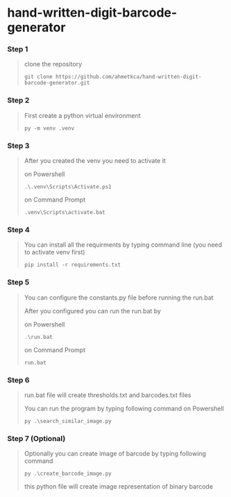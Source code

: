 # hand-written-digit-barcode-generator

### Step 1
> clone the repository
> ```
> git clone https://github.com/ahmetkca/hand-written-digit-barcode-generator.git
> ```

### Step 2
> First create a python virtual environment
> ```
> py -m venv .venv
> ```

### Step 3
> After you created the venv you need to activate it
>
> on Powershell
> ```
> .\.venv\Scripts\Activate.ps1
> ```
>
> on Command Prompt
> ```
> .venv\Scripts\activate.bat
> ```

### Step 4
> You can install all the requirments by typing command line (you need to activate venv first)
>
> ```
> pip install -r requirements.txt
> ```

### Step 5
> You can configure the constants.py file before running the run.bat
> 
> After you configured you can run the run.bat by
> 
> on Powershell
> ```
> .\run.bat
> ```
> 
> on Command Prompt
> ```
> run.bat
> ```

### Step 6
> run.bat file will create thresholds.txt and barcodes.txt files
> 
> You can run the program by typing following command on Powershell
> ```
> py .\search_similar_image.py
> ```

### Step 7 (Optional)
> Optionally you can create image of barcode by typing following command
> 
> ```
> py .\create_barcode_image.py
> ```
> this python file will create image representation of binary barcode
